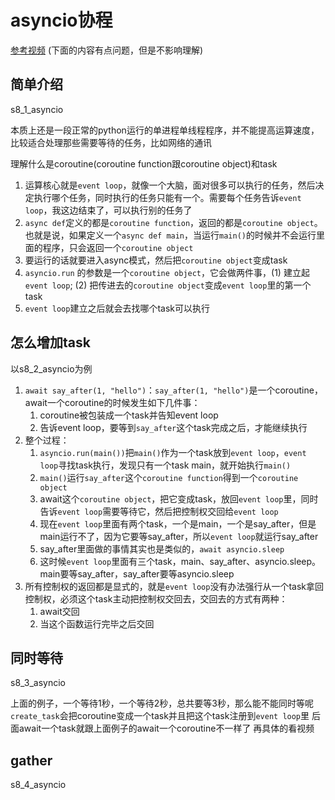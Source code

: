# asyncio协程

[参考视频](https://www.bilibili.com/video/BV1oa411b7c9)
(下面的内容有点问题，但是不影响理解)

## 简单介绍
s8_1_asyncio

本质上还是一段正常的python运行的单进程单线程程序，并不能提高运算速度，比较适合处理那些需要等待的任务，比如网络的通讯

理解什么是coroutine(coroutine function跟coroutine object)和task

1. 运算核心就是`event loop`，就像一个大脑，面对很多可以执行的任务，然后决定执行哪个任务，同时执行的任务只能有一个。需要每个任务告诉`event loop`，我这边结束了，可以执行别的任务了
2. `async def`定义的都是`coroutine function`，返回的都是`coroutine object`。也就是说，如果定义一个`async def main`，当运行`main()`的时候并不会运行里面的程序，只会返回一个`coroutine object`
3. 要运行的话就要进入async模式，然后把`coroutine object`变成task
4. `asyncio.run` 的参数是一个`coroutine object`，它会做两件事，(1) 建立起`event loop`; (2) 把传进去的`coroutine object`变成`event loop`里的第一个task
5. `event loop`建立之后就会去找哪个task可以执行


## 怎么增加task
以s8_2_asyncio为例

1. `await say_after(1, "hello")`：`say_after(1, "hello")`是一个coroutine，await一个coroutine的时候发生如下几件事：
   1. coroutine被包装成一个task并告知event loop
   2. 告诉event loop，要等到`say_after`这个task完成之后，才能继续执行
2. 整个过程：
   1. `asyncio.run(main())`把`main()`作为一个task放到`event loop`，`event loop`寻找task执行，发现只有一个task main，就开始执行`main()`
   2. `main()`运行`say_after`这个`coroutine function`得到一个`coroutine object`
   3. await这个`coroutine object`，把它变成task，放回`event loop`里，同时告诉`event loop`需要等待它，然后把控制权交回给`event loop`
   4. 现在`event loop`里面有两个task，一个是main，一个是say_after，但是main运行不了，因为它要等say_after，所以`event loop`就运行say_after
   5. say_after里面做的事情其实也是类似的，`await asyncio.sleep`
   6. 这时候`event loop`里面有三个task，main、say_after、asyncio.sleep。main要等say_after，say_after要等asyncio.sleep
3. 所有控制权的返回都是显式的，就是`event loop`没有办法强行从一个task拿回控制权，必须这个task主动把控制权交回去，交回去的方式有两种：
   1. await交回
   2. 当这个函数运行完毕之后交回


## 同时等待
s8_3_asyncio

上面的例子，一个等待1秒，一个等待2秒，总共要等3秒，那么能不能同时等呢
`create_task`会把coroutine变成一个task并且把这个task注册到`event loop`里
后面await一个task就跟上面例子的await一个coroutine不一样了
再具体的看视频

## gather
s8_4_asyncio